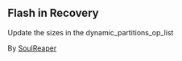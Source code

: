 ## Flash in Recovery

Update the sizes in the dynamic_partitions_op_list

By [SoulReaper](https://github.com/soulr344)
